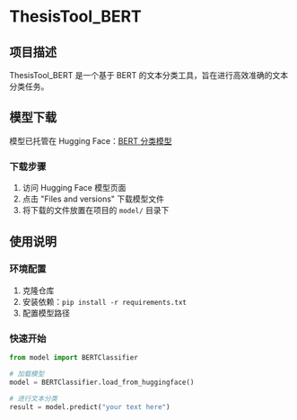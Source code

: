 # ThesisTool_BERT

## 项目描述
ThesisTool_BERT 是一个基于 BERT 的文本分类工具，旨在进行高效准确的文本分类任务。

## 模型下载
模型已托管在 Hugging Face：[BERT 分类模型](https://huggingface.co/LilithHu/bert-classifier)

### 下载步骤
1. 访问 Hugging Face 模型页面
2. 点击 "Files and versions" 下载模型文件
3. 将下载的文件放置在项目的 `model/` 目录下

## 使用说明
### 环境配置
1. 克隆仓库
2. 安装依赖：`pip install -r requirements.txt`
3. 配置模型路径

### 快速开始
```python
from model import BERTClassifier

# 加载模型
model = BERTClassifier.load_from_huggingface()

# 进行文本分类
result = model.predict("your text here")